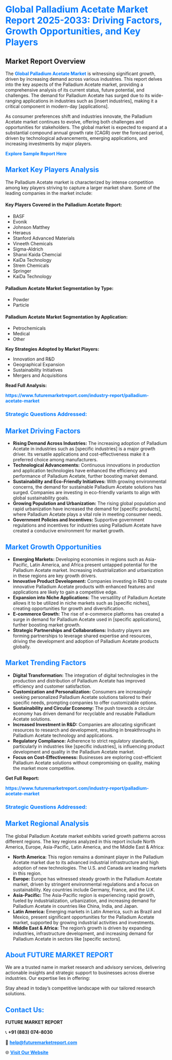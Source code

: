 <h1 style="color: #007BFF;">Global Palladium Acetate Market Report 2025-2033: Driving Factors, Growth Opportunities, and Key Players</h1>

<section id="overview">
<h2>Market Report Overview</h2>
<p>The <a href="https://www.futuremarketreport.com/industry-report/palladium-acetate-market" style="color: #007BFF; text-decoration: none;"><strong>Global Palladium Acetate Market</strong></a> is witnessing significant growth, driven by increasing demand across various industries. This report delves into the key aspects of the Palladium Acetate market, providing a comprehensive analysis of its current status, future potential, and challenges. The demand for Palladium Acetate has surged due to its wide-ranging applications in industries such as [insert industries], making it a critical component in modern-day [applications].</p>
<p>As consumer preferences shift and industries innovate, the Palladium Acetate market continues to evolve, offering both challenges and opportunities for stakeholders. The global market is expected to expand at a substantial compound annual growth rate (CAGR) over the forecast period, driven by technological advancements, emerging applications, and increasing investments by major players.</p>
</section>

<section id="overview">
<p><a href="https://www.futuremarketreport.com/request-sample/reportId=89262" style="color: #007BFF; text-decoration: none;"><strong>Explore Sample Report Here</strong></a></p>
</section>

<section id="key-players">
<h2 style="color: #007BFF;">Market Key Players Analysis</h2>
<p>The Palladium Acetate market is characterized by intense competition among key players striving to capture a larger market share. Some of the leading companies in the market include:</p>
<h4>Key Players Covered in the Palladium Acetate Report:</h4>
<ul><li>BASF</li><li>Evonik</li><li>Johnson Matthey</li><li>Heraeus</li><li>Stanford Advanced Materials</li><li>Vineeth Chemicals</li><li>Sigma-Aldrich</li><li>Shanxi Kaida Chemcial</li><li>KaiDa Technology</li><li>Strem Chemicals</li><li>Springer</li><li>KaiDa Technology</li></ul>
<h4>Palladium Acetate Market Segmentation by Type:</h4>
<ul><li>Powder</li><li>Particle</li></ul>

<h4>Palladium Acetate Market Segmentation by Application:</h4>
<ul><li>Petrochemicals</li><li>Medical</li><li>Other</li></ul>
<p><strong>Key Strategies Adopted by Market Players:</strong></p>
<ul>
<li>Innovation and R&D</li>
<li>Geographical Expansion</li>
<li>Sustainability Initiatives</li>
<li>Mergers and Acquisitions</li>
</ul>
</section>

<section>
<p><strong>Read Full Analysis: </strong></p><a href="https://www.futuremarketreport.com/industry-report/palladium-acetate-market" style="color: #007BFF; text-decoration: none;"><strong>https://www.futuremarketreport.com/industry-report/palladium-acetate-market</strong></a>
<h3 style="color: #007BFF;">Strategic Questions Addressed:</h3>
</section>

<section id="driving-factors">
<h2 style="color: #007BFF;">Market Driving Factors</h2>
<ul>
<li><strong>Rising Demand Across Industries:</strong> The increasing adoption of Palladium Acetate in industries such as [specific industries] is a major growth driver. Its versatile applications and cost-effectiveness make it a preferred choice among manufacturers.</li>
<li><strong>Technological Advancements:</strong> Continuous innovations in production and application technologies have enhanced the efficiency and performance of Palladium Acetate, further boosting market demand.</li>
<li><strong>Sustainability and Eco-Friendly Initiatives:</strong> With growing environmental concerns, the demand for sustainable Palladium Acetate solutions has surged. Companies are investing in eco-friendly variants to align with global sustainability goals.</li>
<li><strong>Growing Population and Urbanization:</strong> The rising global population and rapid urbanization have increased the demand for [specific products], where Palladium Acetate plays a vital role in meeting consumer needs.</li>
<li><strong>Government Policies and Incentives:</strong> Supportive government regulations and incentives for industries using Palladium Acetate have created a conducive environment for market growth.</li>
</ul>
</section>

<section id="growth-opportunities">
<h2 style="color: #007BFF;">Market Growth Opportunities</h2>
<ul>
<li><strong>Emerging Markets:</strong> Developing economies in regions such as Asia-Pacific, Latin America, and Africa present untapped potential for the Palladium Acetate market. Increasing industrialization and urbanization in these regions are key growth drivers.</li>
<li><strong>Innovative Product Development:</strong> Companies investing in R&D to create innovative Palladium Acetate products with enhanced features and applications are likely to gain a competitive edge.</li>
<li><strong>Expansion into Niche Applications:</strong> The versatility of Palladium Acetate allows it to be utilized in niche markets such as [specific niches], creating opportunities for growth and diversification.</li>
<li><strong>E-commerce Growth:</strong> The rise of e-commerce platforms has created a surge in demand for Palladium Acetate used in [specific applications], further boosting market growth.</li>
<li><strong>Strategic Partnerships and Collaborations:</strong> Industry players are forming partnerships to leverage shared expertise and resources, driving the development and adoption of Palladium Acetate products globally.</li>
</ul>
</section>

<section id="trending-factors">
<h2 style="color: #007BFF;">Market Trending Factors</h2>
<ul>
<li><strong>Digital Transformation:</strong> The integration of digital technologies in the production and distribution of Palladium Acetate has improved efficiency and customer satisfaction.</li>
<li><strong>Customization and Personalization:</strong> Consumers are increasingly seeking personalized Palladium Acetate solutions tailored to their specific needs, prompting companies to offer customizable options.</li>
<li><strong>Sustainability and Circular Economy:</strong> The push towards a circular economy has driven demand for recyclable and reusable Palladium Acetate solutions.</li>
<li><strong>Increased Investment in R&D:</strong> Companies are allocating significant resources to research and development, resulting in breakthroughs in Palladium Acetate technology and applications.</li>
<li><strong>Regulatory Compliance:</strong> Adherence to strict regulatory standards, particularly in industries like [specific industries], is influencing product development and quality in the Palladium Acetate market.</li>
<li><strong>Focus on Cost-Effectiveness:</strong> Businesses are exploring cost-efficient Palladium Acetate solutions without compromising on quality, making the market more competitive.</li>
</ul>
</section>

<section>
<p><strong>Get Full Report: </strong></p><a href="https://www.futuremarketreport.com/industry-report/palladium-acetate-market" style="color: #007BFF; text-decoration: none;"><strong>https://www.futuremarketreport.com/industry-report/palladium-acetate-market</strong></a>
<h3 style="color: #007BFF;">Strategic Questions Addressed:</h3>
</section>


<section id="regional-analysis">
<h2 style="color: #007BFF;">Market Regional Analysis</h2>
<p>The global Palladium Acetate market exhibits varied growth patterns across different regions. The key regions analyzed in this report include North America, Europe, Asia-Pacific, Latin America, and the Middle East & Africa:</p>
<ul>
<li><strong>North America:</strong> This region remains a dominant player in the Palladium Acetate market due to its advanced industrial infrastructure and high adoption of new technologies. The U.S. and Canada are leading markets in this region.</li>
<li><strong>Europe:</strong> Europe has witnessed steady growth in the Palladium Acetate market, driven by stringent environmental regulations and a focus on sustainability. Key countries include Germany, France, and the U.K.</li>
<li><strong>Asia-Pacific:</strong> The Asia-Pacific region is experiencing rapid growth, fueled by industrialization, urbanization, and increasing demand for Palladium Acetate in countries like China, India, and Japan.</li>
<li><strong>Latin America:</strong> Emerging markets in Latin America, such as Brazil and Mexico, present significant opportunities for the Palladium Acetate market, supported by growing industrial activities and investments.</li>
<li><strong>Middle East & Africa:</strong> The region’s growth is driven by expanding industries, infrastructure development, and increasing demand for Palladium Acetate in sectors like [specific sectors].</li>
</ul>
</section>

<footer>
<h2 style="color: #007BFF;">About FUTURE MARKET REPORT</h2>
<p>We are a trusted name in market research and advisory services, delivering actionable insights and strategic support to businesses across diverse industries. Our expertise lies in offering:</p>

<p>Stay ahead in today’s competitive landscape with our tailored research solutions.</p>

<h2 style="color: #007BFF;">Contact Us:</h2>
<p><strong>FUTURE MARKET REPORT</strong></p>
<p>📞 <strong>+91 (883) 074-8030</strong></p>
<p>📧 <strong><a href="mailto:help@futuremarketreport.com" style="color: #007BFF;">help@futuremarketreport.com</a></strong></p>
<p>🌐 <strong><a href="https://www.futuremarketreport.com/" style="color: #007BFF;">Visit Our Website</a></strong></p>
</footer>